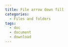 ```yaml
---
title: File arrow down fill
categories:
  - Files and folders
tags:
  - doc
  - document
  - download
---
```

